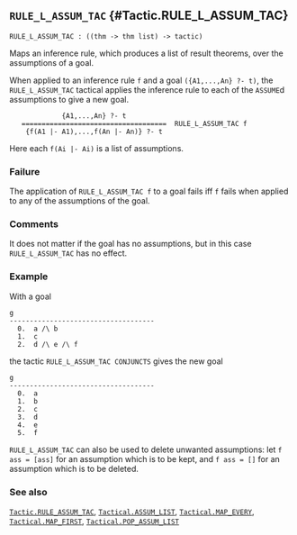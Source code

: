 ## `RULE_L_ASSUM_TAC` {#Tactic.RULE_L_ASSUM_TAC}


```
RULE_L_ASSUM_TAC : ((thm -> thm list) -> tactic)
```



Maps an inference rule, which produces a list of result theorems,
over the assumptions of a goal.


When applied to an inference rule `f` and a goal `({A1,...,An} ?- t)`,
the `RULE_L_ASSUM_TAC` tactical applies the inference rule to each of the
`ASSUME`d assumptions to give a new goal.
    
                 {A1,...,An} ?- t
       ====================================  RULE_L_ASSUM_TAC f
        {f(A1 |- A1),...,f(An |- An)} ?- t
    
Here each `f(Ai |- Ai)` is a list of assumptions.

### Failure

The application of `RULE_L_ASSUM_TAC f` to a goal fails iff `f` fails when
applied to any of the assumptions of the goal.

### Comments

It does not matter if the goal has no assumptions, but in this case
`RULE_L_ASSUM_TAC` has no effect.

### Example

With a goal
    
    g
    ------------------------------------
      0.  a /\ b
      1.  c
      2.  d /\ e /\ f
    

the tactic `RULE_L_ASSUM_TAC CONJUNCTS` gives the new goal
    
    g
    ------------------------------------
      0.  a
      1.  b
      2.  c
      3.  d
      4.  e
      5.  f
    

`RULE_L_ASSUM_TAC` can also be used to delete unwanted assumptions:
let `f ass = [ass]` for an assumption which is to be kept,
and `f ass = []` for an assumption which is to be deleted.

### See also

[`Tactic.RULE_ASSUM_TAC`](#Tactic.RULE_ASSUM_TAC), [`Tactical.ASSUM_LIST`](#Tactical.ASSUM_LIST), [`Tactical.MAP_EVERY`](#Tactical.MAP_EVERY), [`Tactical.MAP_FIRST`](#Tactical.MAP_FIRST), [`Tactical.POP_ASSUM_LIST`](#Tactical.POP_ASSUM_LIST)

